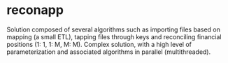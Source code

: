# reconapp

Solution composed of several algorithms such as importing files based on mapping (a small ETL), tapping files through keys and reconciling financial positions (1: 1, 1: M, M: M). Complex solution, with a high level of parameterization and associated algorithms in parallel (multithreaded).
